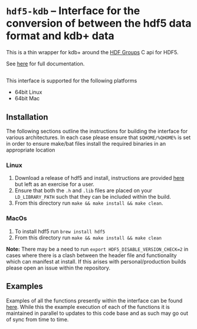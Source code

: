 # `hdf5-kdb` – Interface for the conversion of between the hdf5 data format and kdb+ data 

This is a thin wrapper for kdb+ around the [HDF Groups](https://support.hdfgroup.org/) C api for HDF5.

See [here](https://github.com/cmccarthy1/docs/tree/q_hdf5/docs/interfaces/hdf5) for full documentation.

## 

This interface is supported for the following platforms

* 64bit Linux
* 64bit Mac

## Installation


The following sections outline the instructions for building the interface for various architectures. In each case please ensure that `$QHOME/%QHOME%` is set in order to ensure make/bat files install the required binaries in an appropriate location

### Linux
1. Download a release of hdf5 and install, instructions are provided [here](https://support.hdfgroup.org/HDF5/HDF5-FAQ.html#10) but left as an exercise for a user.
2. Ensure that both the `.h` and `.lib` files are placed on your `LD_LIBRARY_PATH` such that they can be included within the build.
3. From this directory run `make && make install && make clean`.

### MacOs
1. To install hdf5 run `brew install hdf5`
2. From this directory run `make && make install && make clean`

**Note:** There may be a need to run `export HDF5_DISABLE_VERSION_CHECK=2` in cases where there is a clash between the header file and functionality which can manifest at install. If this arises with personal/production builds please open an issue within the repository.

## Examples

Examples of all the functions presently within the interface can be found [here](https://github.com/cmccarthy1/docs/blob/q_hdf5/docs/interfaces/hdf5/user-guide.md). While this the example execution of each of the functions it is maintained in parallel to updates to this code base and as such may go out of sync from time to time.
